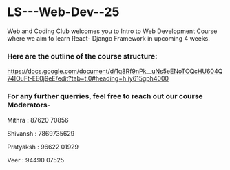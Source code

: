 # LS---Web-Dev--25
Web and Coding Club welcomes you to Intro to Web Development Course where we aim to learn React- Django Framework in upcoming 4 weeks.

<h3>Here are the outline of the course structure:</h3>

https://docs.google.com/document/d/1q8Rf9nPk__uNs5eENoTCQcHU604Q74IOuFt-EE0j9eE/edit?tab=t.0#heading=h.iy615gph4000

<h3>For any further querries, feel free to reach out our course Moderators-</h3>


Mithra :  87620 70856

Shivansh : 7869735629

Pratyaksh : 96622 01929

Veer : 94490 07525
